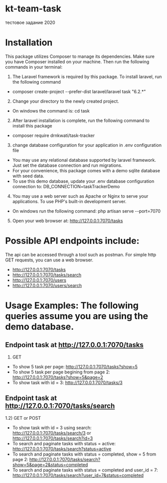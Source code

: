 # kt-team-task
тестовое задание 2020

# Installation
This package utilizes Composer to manage its dependencies. Make sure you have Composer installed on your machine.
Then run the following commands in your terminal: 
1) The Laravel framework is required by this package. To install laravel, run the following command
- composer create-project --prefer-dist laravel/laravel task "6.2.*"
2) Change your directory to the newly created project. 
- On windows the command is: cd task
2) After laravel installation is complete, run the following command to install this package
- composer require drnkwati/task-tracker
3) change database configuration for your application in .env configuration file
- You may use any relational database supported by laravel framework. Just set the database connection and run migrations.
- For your convenience, this package comes with a demo sqlite database with seed data. 
- To use this demo database, update your .env database configuration connection to: DB_CONNECTION=taskTrackerDemo
4) You may use a web server such as Apache or Nginx to serve your applications. To use PHP's built-in development server.
- On windows run the following command: php artisan serve --port=7070
5) Open your web browser at: http://127.0.0.1:7070/tasks

# Possible API endpoints include:
The api can be accessed through a tool such as postman. For simple http GET requests, you can use a web browser.
- http://127.0.0.1:7070/tasks
- http://127.0.0.1:7070/tasks/search
- http://127.0.0.1:7070/users
- http://127.0.0.1:7070/users/search

# Usage Examples: The following queries assume you are using the demo database.

## Endpoint task at http://127.0.0.1:7070/tasks
1) GET
-  To show 5 task per page: http://127.0.0.1:7070/tasks?show=5
-  To show 5 task per page begining from page 2: http://127.0.0.1:7070/tasks?show=5&page=2
-  To show task with id = 3: http://127.0.0.1:7070/tasks/3

## Endpoint task at http://127.0.0.1:7070/tasks/search
1.2) GET or POST
-  To show task with id = 3 using search: http://127.0.0.1:7070/tasks/search/3 or http://127.0.0.1:7070/tasks/search?id=3
-  To search and paginate tasks with status = active: http://127.0.0.1:7070/tasks/search?status=active
-  To search and paginate tasks with status = completed, show = 5 from page 2: http://127.0.0.1:7070/tasks/search?show=5&page=2&status=completed
-  To search and paginate tasks with status = completed and user_id = 7: http://127.0.0.1:7070/tasks/search?user_id=7&status=completed
